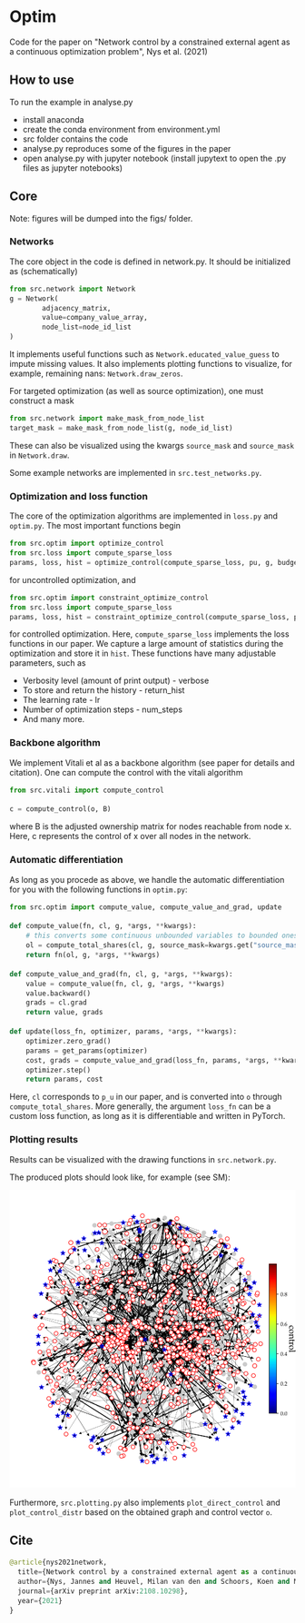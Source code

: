 # Optim

Code for the paper on "Network control by a constrained external agent as a continuous optimization problem", Nys et al. (2021)

## How to use

To run the example in analyse.py
* install anaconda
* create the conda environment from environment.yml
* src folder contains the code
* analyse.py reproduces some of the figures in the paper
* open analyse.py with jupyter notebook (install jupytext to open the .py files as jupyter notebooks)

## Core

Note: figures will be dumped into the figs/ folder.

### Networks

The core object in the code is defined in network.py. It should be initialized as (schematically)
```python
from src.network import Network
g = Network(
        adjacency_matrix,
        value=company_value_array,
        node_list=node_id_list
)
```
It implements useful functions such as `Network.educated_value_guess` to impute missing values. It also implements plotting functions to visualize, for example, remaining nans: `Network.draw_zeros`.

For targeted optimization (as well as source optimization), one must construct a mask
```python
from src.network import make_mask_from_node_list
target_mask = make_mask_from_node_list(g, node_id_list)
```
These can also be visualized using the kwargs `source_mask` and `source_mask` in `Network.draw`.

Some example networks are implemented in `src.test_networks.py`.


### Optimization and loss function

The core of the optimization algorithms are implemented in `loss.py` and `optim.py`. The most important functions begin
```python
from src.optim import optimize_control
from src.loss import compute_sparse_loss
params, loss, hist = optimize_control(compute_sparse_loss, pu, g, budget, return_hist=False)
```
for uncontrolled optimization, and
```python
from src.optim import constraint_optimize_control
from src.loss import compute_sparse_loss
params, loss, hist = constraint_optimize_control(compute_sparse_loss, pu, g, budget, return_hist=False)
```
for controlled optimization. Here, `compute_sparse_loss` implements the loss functions in our paper.
We capture a large amount of statistics during the optimization and store it in `hist`.
These functions have many adjustable parameters, such as
* Verbosity level (amount of print output) - verbose
* To store and return the history - return_hist
* The learning rate - lr
* Number of optimization steps - num_steps
* And many more.

### Backbone algorithm

We implement Vitali et al as a backbone algorithm (see paper for details and citation).
One can compute the control with the vitali algorithm

```python
from src.vitali import compute_control

c = compute_control(o, B)
```
where B is the adjusted ownership matrix for nodes reachable from node x. Here, c represents the control of x over all nodes in the network.

### Automatic differentiation

As long as you procede as above, we handle the automatic differentiation for you with the following functions in `optim.py`:

```python
from src.optim import compute_value, compute_value_and_grad, update

def compute_value(fn, cl, g, *args, **kwargs):
    # this converts some continuous unbounded variables to bounded ones
    ol = compute_total_shares(cl, g, source_mask=kwargs.get("source_mask"))
    return fn(ol, g, *args, **kwargs)

def compute_value_and_grad(fn, cl, g, *args, **kwargs):
    value = compute_value(fn, cl, g, *args, **kwargs)
    value.backward()
    grads = cl.grad
    return value, grads

def update(loss_fn, optimizer, params, *args, **kwargs):
    optimizer.zero_grad()
    params = get_params(optimizer)
    cost, grads = compute_value_and_grad(loss_fn, params, *args, **kwargs)
    optimizer.step()
    return params, cost
```
Here, `cl` corresponds to `p_u` in our paper, and is converted into `o` through `compute_total_shares`.
More generally, the argument `loss_fn` can be a custom loss function, as long as it is differentiable and written in PyTorch.

### Plotting results

Results can be visualized with the drawing functions in `src.network.py`.

The produced plots should look like, for example (see SM):

<!-- ![alt text](https://github.com/[username]/[reponame]/blob/[branch]/image.jpg?raw=true) -->
![alt text](https://github.com/CSI-ADS/OptimControl/blob/online/figs/example_fig.png?raw=true)

Furthermore, `src.plotting.py` also implements `plot_direct_control` and `plot_control_distr` based on the obtained graph and control vector `o`.


## Cite

```python
@article{nys2021network,
  title={Network control by a constrained external agent as a continuous optimization problem},
  author={Nys, Jannes and Heuvel, Milan van den and Schoors, Koen and Merlevede, Bruno},
  journal={arXiv preprint arXiv:2108.10298},
  year={2021}
}
```
